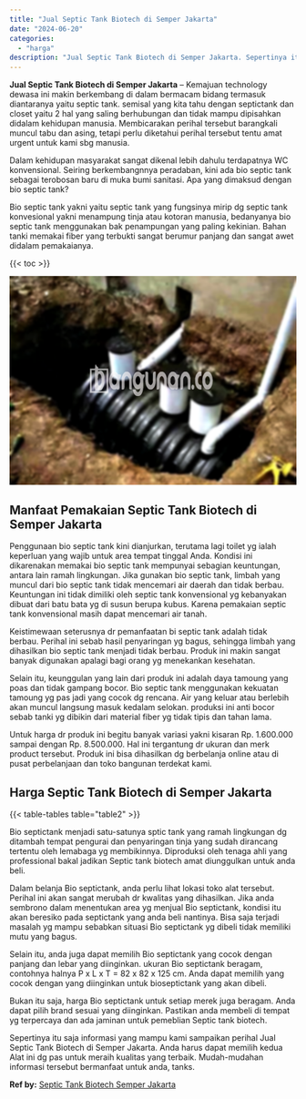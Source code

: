 ```yaml
---
title: "Jual Septic Tank Biotech di Semper Jakarta"
date: "2024-06-20"
categories: 
  - "harga"
description: "Jual Septic Tank Biotech di Semper Jakarta. Sepertinya itu saja informasi yang mampu kami sampaikan perihal Jual Septic Tank Biotech di Semper Jakarta. Anda..."
---
```


**Jual Septic Tank Biotech di Semper Jakarta** – Kemajuan technology dewasa ini makin berkembang di dalam bermacam bidang termasuk diantaranya yaitu septic tank. semisal yang kita tahu dengan septictank dan closet yaitu 2 hal yang saling berhubungan dan tidak mampu dipisahkan didalam kehidupan manusia. Membicarakan perihal tersebut barangkali muncul tabu dan asing, tetapi perlu diketahui perihal tersebut tentu amat urgent untuk kami sbg manusia.

Dalam kehidupan masyarakat sangat dikenal lebih dahulu terdapatnya WC konvensional. Seiring berkembangnnya peradaban, kini ada bio septic tank sebagai terobosan baru di muka bumi sanitasi. Apa yang dimaksud dengan bio septic tank?

Bio septic tank yakni yaitu septic tank yang fungsinya mirip dg septic tank konvesional yakni menampung tinja atau kotoran manusia, bedanyanya bio septic tank menggunakan bak penampungan yang paling kekinian. Bahan tanki memakai fiber yang terbukti sangat berumur panjang dan sangat awet didalam pemakaianya.

{{< toc >}}

![Jual Septic Tank Biotech di Semper Jakarta](/images/jual-bio-septictank-23.png)

## Manfaat Pemakaian Septic Tank Biotech di Semper Jakarta

Penggunaan bio septic tank kini dianjurkan, terutama lagi toilet yg ialah keperluan yang wajib untuk area tempat tinggal Anda. Kondisi ini dikarenakan memakai bio septic tank mempunyai sebagian keuntungan, antara lain ramah lingkungan. Jika gunakan bio septic tank, limbah yang muncul dari bio septic tank tidak mencemari air daerah dan tidak berbau. Keuntungan ini tidak dimiliki oleh septic tank konvensional yg kebanyakan dibuat dari batu bata yg di susun berupa kubus. Karena pemakaian septic tank konvensional masih dapat mencemari air tanah.

Keistimewaan seterusnya dr pemanfaatan bi septic tank adalah tidak berbau. Perihal ini sebab hasil penyaringan yg bagus, sehingga limbah yang dihasilkan bio septic tank menjadi tidak berbau. Produk ini makin sangat banyak digunakan apalagi bagi orang yg menekankan kesehatan.

Selain itu, keunggulan yang lain dari produk ini adalah daya tamoung yang poas dan tidak gampang bocor. Bio septic tank menggunakan kekuatan tamoung yg pas jadi yang cocok dg rencana. Air yang keluar atau berlebih akan muncul langsung masuk kedalam selokan. produksi ini anti bocor sebab tanki yg dibikin dari material fiber yg tidak tipis dan tahan lama.

Untuk harga dr produk ini begitu banyak variasi yakni kisaran Rp. 1.600.000 sampai dengan Rp. 8.500.000. Hal ini tergantung dr ukuran dan merk product tersebut. Produk ini bisa dihasilkan dg berbelanja online atau di pusat perbelanjaan dan toko bangunan terdekat kami.

## Harga Septic Tank Biotech di Semper Jakarta

{{< table-tables table="table2" >}}

Bio septictank menjadi satu-satunya sptic tank yang ramah lingkungan dg ditambah tempat pengurai dan penyaringan tinja yang sudah dirancang tertentu oleh lemabaga yg membikinnya. Diproduksi oleh tenaga ahli yang professional bakal jadikan Septic tank biotech amat diunggulkan untuk anda beli.

Dalam belanja Bio septictank, anda perlu lihat lokasi toko alat tersebut. Perihal ini akan sangat merubah dr kwalitas yang dihasilkan. Jika anda sembrono dalam menentukan area yg menjual Bio septictank, kondisi itu akan beresiko pada septictank yang anda beli nantinya. Bisa saja terjadi masalah yg mampu sebabkan situasi Bio septictank yg dibeli tidak memiliki mutu yang bagus.

Selain itu, anda juga dapat memilih Bio septictank yang cocok dengan panjang dan lebar yang diinginkan. ukuran Bio septictank beragam, contohnya halnya P x L x T = 82 x 82 x 125 cm. Anda dapat memilih yang cocok dengan yang diinginkan untuk bioseptictank yang akan dibeli.

Bukan itu saja, harga Bio septictank untuk setiap merek juga beragam. Anda dapat pilih brand sesuai yang diinginkan. Pastikan anda membeli di tempat yg terpercaya dan ada jaminan untuk pemeblian Septic tank biotech.

Sepertinya itu saja informasi yang mampu kami sampaikan perihal Jual Septic Tank Biotech di Semper Jakarta. Anda harus dapat memilih kedua Alat ini dg pas untuk meraih kualitas yang terbaik. Mudah-mudahan informasi tersebut bermanfaat untuk anda, tanks.

**Ref by:** [Septic Tank Biotech Semper Jakarta](https://id.wikipedia.org/wiki/Septic)
